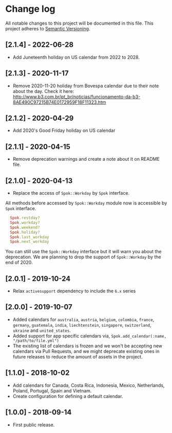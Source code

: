 # Change log

All notable changes to this project will be documented in this file.
This project adheres to [Semantic Versioning](http://semver.org/).

## [2.1.4] - 2022-06-28

* Add Juneteenth holiday on US calendar from 2022 to 2028.

## [2.1.3] - 2020-11-17

* Remove 2020-11-20 holiday from Bovespa calendar due to their note about
the day.
Check it here: http://www.b3.com.br/pt_br/noticias/funcionamento-da-b3-8AE490C97215B74E0172959F18F11323.htm

## [2.1.2] - 2020-04-29

* Add 2020's Good Friday holiday on US calendar

## [2.1.1] - 2020-04-15

* Remove deprecation warnings and create a note about it on README file.

## [2.1.0] - 2020-04-13

* Replace the access of `Spok::Workday` by `Spok` interface.

All methods before accessed by `Spok::Workday` module now is accessible by `Spok` interface.

```ruby
  Spok.restday?
  Spok.workday?
  Spok.weekend?
  Spok.holiday?
  Spok.last_workday
  Spok.next_workday
```

You can still use the `Spok::Workday` interface but it will warn you about the deprecation. We are planning to drop the support of `Spok::Workday` by the end of 2020.

## [2.0.1] - 2019-10-24

* Relax `activesupport` dependency to include the `6.x` series

## [2.0.0] - 2019-10-07

- Added calendars for `australia`, `austria`, `belgium`, `colombia`, `france`, `germany`,
  `guatemala`, `india`, `liechtenstein`, `singapore`, `switzerland`, `ukraine` and `united_states`.
- Added support for app specific calendars via, `Spok.add_calendar(:name, "/path/to/file.yml")`
- The existing list of calendars is frozen and we won't be accepting new calendars via Pull Requests,
  and we might deprecate existing ones in future releases to reduce the amount of assets in the project.

## [1.1.0] - 2018-10-02
- Add calendars for Canada, Costa Rica, Indonesia, Mexico, Netherlands, Poland, Portugal, Spain and Vietnam.
- Create configuration for defining a default calendar.

## [1.0.0] - 2018-09-14
- First public release.
